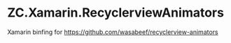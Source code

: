 # ZC.Xamarin.RecyclerviewAnimators
Xamarin binfing for https://github.com/wasabeef/recyclerview-animators
